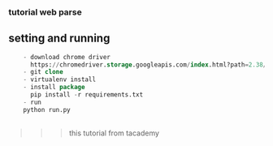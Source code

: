 ### tutorial web parse


## setting and running

```sql
    - download chrome driver
      https://chromedriver.storage.googleapis.com/index.html?path=2.38/
    - git clone 
    - virtualenv install
    - install package
      pip install -r requirements.txt
    - run
    python run.py
    
```

>>> this tutorial from tacademy